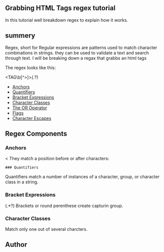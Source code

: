 
## Grabbing HTML Tags regex tutorial 

In this tutorial well breakdown  regex to explain how it works. 

## summery


Regex, short for Regular expressions are patterns used to match character combinations in strings. they can be used to
 validate a text and search through text. 
 I will be breaking down a regax that grabbs an html tags 

The regex looks like this:

<TAG\b[^>]*>(.*?)</TAG> 

- [Anchors](#anchors)
- [Quantifiers](#quantifiers)
- [Bracket Expressions](#bracket-expressions)
- [Character Classes](#character-classes)
- [The OR Operator](#the-or-operator)
- [Flags](#flags)
- [Character Escapes](#character-escapes)


## Regex Components




### Anchors
 <
They match a position before or after characters:


    ### Quantifiers

Quantifiers match a number of instances of a character, group, or character class in a string.


### Bracket Expressions
(.*?)
Brackets or round perenthese create capturin group. 

### Character Classes

Match  only one out of several charcters. 


## Author

